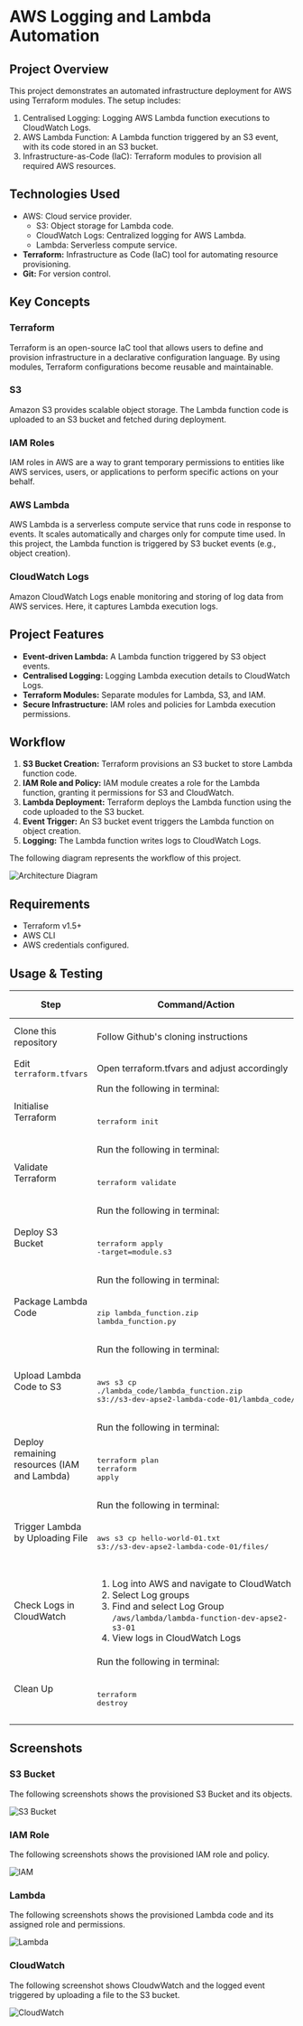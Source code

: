 # AWS Logging and Lambda Automation

## Project Overview

This project demonstrates an automated infrastructure deployment for AWS using Terraform modules. The setup includes:

1. Centralised Logging: Logging AWS Lambda function executions to CloudWatch Logs.
2. AWS Lambda Function: A Lambda function triggered by an S3 event, with its code stored in an S3 bucket.
3. Infrastructure-as-Code (IaC): Terraform modules to provision all required AWS resources.

## Technologies Used

- AWS: Cloud service provider.
  - S3: Object storage for Lambda code.
  - CloudWatch Logs: Centralized logging for AWS Lambda.
  - Lambda: Serverless compute service.
- **Terraform:** Infrastructure as Code (IaC) tool for automating resource provisioning.
- **Git:** For version control.

## Key Concepts

### Terraform

Terraform is an open-source IaC tool that allows users to define and provision infrastructure in a declarative configuration language. By using modules, Terraform configurations become reusable and maintainable.

### S3

Amazon S3 provides scalable object storage. The Lambda function code is uploaded to an S3 bucket and fetched during deployment.

### IAM Roles

IAM roles in AWS are a way to grant temporary permissions to entities like AWS services, users, or applications to perform specific actions on your behalf.

### AWS Lambda

AWS Lambda is a serverless compute service that runs code in response to events. It scales automatically and charges only for compute time used. In this project, the Lambda function is triggered by S3 bucket events (e.g., object creation).

### CloudWatch Logs

Amazon CloudWatch Logs enable monitoring and storing of log data from AWS services. Here, it captures Lambda execution logs.

## Project Features

- **Event-driven Lambda:** A Lambda function triggered by S3 object events.
- **Centralised Logging:** Logging Lambda execution details to CloudWatch Logs.
- **Terraform Modules:** Separate modules for Lambda, S3, and IAM.
- **Secure Infrastructure:** IAM roles and policies for Lambda execution permissions.

## Workflow

1. **S3 Bucket Creation:** Terraform provisions an S3 bucket to store Lambda function code.
2. **IAM Role and Policy:** IAM module creates a role for the Lambda function, granting it permissions for S3 and CloudWatch.
3. **Lambda Deployment:** Terraform deploys the Lambda function using the code uploaded to the S3 bucket.
4. **Event Trigger:** An S3 bucket event triggers the Lambda function on object creation.
5. **Logging:** The Lambda function writes logs to CloudWatch Logs.

The following diagram represents the workflow of this project.

![Architecture Diagram](images/architecture-diagram/architecture-diagram.png)

## Requirements

- Terraform v1.5+
- AWS CLI
- AWS credentials configured.

## Usage & Testing

| Step          | Command/Action | Expected Output  |
| ------------- | -------------- | -----------------|
| Clone this repository        | Follow Github's cloning instructions | Cloned repository into local machine.
| Edit `terraform.tfvars` | Open terraform.tfvars and adjust accordingly          | Configured values.
| Initialise Terraform        | Run the following in terminal: <pre> <p>terraform init  </p></pre>              | Initialised Terraform configurations.
| Validate Terraform        | Run the following in terminal: <pre> <p>terraform validate  </p></pre>              | Validated Terraform configurations.
| Deploy S3 Bucket         | Run the following in terminal: <pre> <p>terraform apply -target=module.s3  </p></pre>              | Deployed S3 Bucket.
| Package Lambda Code        | Run the following in terminal: <pre> <p>zip lambda_function.zip lambda_function.py  </p></pre>              | A `.zip` file is created in `lambda_code/`.
| Upload Lambda Code to S3         | Run the following in terminal: <pre> <p>aws s3 cp ./lambda_code/lambda_function.zip s3://s3-dev-apse2-lambda-code-01/lambda_code/</p></pre>       |   File is uploaded successfully to S3.
| Deploy remaining resources (IAM and Lambda) | Run the following in terminal: <pre> <p>terraform plan<br>terraform apply</br></p></pre> | Plan and Applied Terraform configurations.
| Trigger Lambda by Uploading File      | Run the following in terminal: <pre> <p>aws s3 cp hello-world-01.txt s3://s3-dev-apse2-lambda-code-01/files/  </p></pre>    |   Lambda is triggered by the new file upload.
| Check Logs in CloudWatch      | <pr><p> <ol> <li> Log into AWS and navigate to CloudWatch<li> Select Log groups</li> <li>Find and select Log Group `/aws/lambda/lambda-function-dev-apse2-s3-01`</li> <li>View logs in CloudWatch Logs</li></ol></pre> |   Logs show the S3 event processed by Lambda.
| Clean Up        | Run the following in terminal: <pre> <p>terraform destroy</p></pre>  | Resources deleted.

## Screenshots

### S3 Bucket

The following screenshots shows the provisioned S3 Bucket and its objects.

![S3 Bucket](images/s3/s3.png)

### IAM Role

The following screenshots shows the provisioned IAM role and policy.

![IAM](images/iam/iam-role.png)

### Lambda

The following screenshots shows the provisioned Lambda code and its assigned role and permissions.

![Lambda](images/lambda/lambda.png)

### CloudWatch

The following screenshot shows CloudwWatch and the logged event triggered by uploading a file to the S3 bucket.

![CloudWatch](images/cloudwatch/cloudwatch.png)
